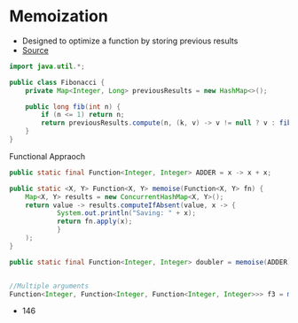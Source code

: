 # Memoization

- Designed to optimize a function by storing previous results
- [Source](http://rdafbn.blogspot.com/2015/06/memoize-functions-in-java-8.html)

```java
import java.util.*;

public class Fibonacci {
    private Map<Integer, Long> previousResults = new HashMap<>();

    public long fib(int n) {
        if (n <= 1) return n;
        return previousResults.compute(n, (k, v) -> v != null ? v : fib(n - 2) + fib(n - 1))
    }
}
```

Functional Appraoch

```java
public static final Function<Integer, Integer> ADDER = x -> x + x;

public static <X, Y> Function<X, Y> memoise(Function<X, Y> fn) {
    Map<X, Y> results = new ConcurrentHashMap<X, Y>();
    return value -> results.computeIfAbsent(value, x -> {
            System.out.println("Saving: " + x);
            return fn.apply(x);
            }
    );
}

public static final Function<Integer, Integer> doubler = memoise(ADDER);


//Multiple arguments
Function<Integer, Function<Integer, Function<Integer, Integer>>> f3 = memoise(x -> memoise(y -> memoise(z -> x + y - z)));
```

- 146
